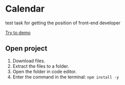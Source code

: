 # Calendar
test task for getting the position of front-end developer

[Try to demo](https://calendar.zaur-dev.ru/)

## Open project

1. Download files.
2. Extract the files to a folder.
3. Open the folder in code editor.
4. Enter the command in the terminal:
   `npm install -y`
